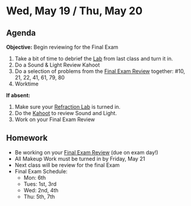 Wed, May 19 / Thu, May 20
==================  
  
Agenda  
---------  
**Objective:** Begin reviewing for the Final Exam
 
 1. Take a bit of time to debrief the [Lab][lab] from last class and turn it in.
 2. Do a Sound & Light Review Kahoot
 3. Do a selection of problems from the [Final Exam Review][rev] together: #10, 21, 22, 41, 61, 79, 80
 4. Worktime
  
**If absent:** 

1. Make sure your [Refraction Lab][lab] is turned in.
2. Do the [Kahoot][kahoot] to review Sound and Light.
3. Work on your Final Exam Review
  
Homework   
-------------  
- Be working on your [Final Exam Review][rev] (due on exam day!)
- All Makeup Work must be turned in by Friday, May 21
- Next class will be review for the final Exam
- Final Exam Schedule:
	- Mon: 6th
	- Tues: 1st, 3rd
	- Wed: 2nd, 4th
	- Thu: 5th, 7th

[rev]: https://avon.schoology.com/course/2624603689/materials?f=450604587
[read]: https://avon.schoology.com/course/2624603689/materials/gp/4962372229
[lab]: https://avon.schoology.com/assignment/4962614629/
[kahoot]: https://kahoot.it/challenge/07669193?challenge-id=82ea98e6-c948-415e-aaff-cb19e2b6925d_1621271365217
<!--stackedit_data:
eyJoaXN0b3J5IjpbMTc4MTM4NDg5LDE3OTUwOTQ4ODcsLTE4MT
g2NjIyNzEsLTEwNjUzMzM1MjAsLTcyMDIwMTA0NCw4ODQ3MzI0
MCwzNTIzMDIwOTQsNDM1NTIxMTQ2LDE0MzMwNjcwNjksLTE0NT
E0MTYyMTAsLTYyNzM4ODk4MSwtMTUwOTkyODE1Niw2MTA5OTQ4
NywxNTQ4NDQ2ODQ3LDE5NjkyNTgxMCwtMTMxNDc3NjcwMSwxMT
kyNzUwMTk0LDgzMzQ5NTU1LC0zNzk3NzEyMDEsMjQ4Nzc4NTc3
XX0=
-->